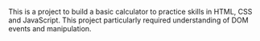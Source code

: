 This is a project to build a basic calculator to practice skills in HTML, CSS and JavaScript. This project particularly required understanding of DOM events and manipulation.